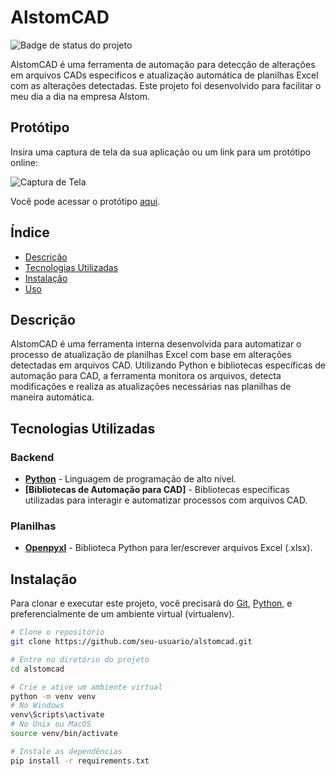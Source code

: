 # AlstomCAD

![Badge de status do projeto](https://img.shields.io/badge/status-em%20desenvolvimento-yellow)

AlstomCAD é uma ferramenta de automação para detecção de alterações em arquivos CADs especificos e atualização automática de planilhas Excel com as alterações detectadas. Este projeto foi desenvolvido para facilitar o meu dia a dia na empresa Alstom.

## Protótipo

Insira uma captura de tela da sua aplicação ou um link para um protótipo online:

![Captura de Tela](link-da-imagem-exemplo.png)

Você pode acessar o protótipo [aqui](link-do-prototipo-online).

## Índice

- [Descrição](#descrição)
- [Tecnologias Utilizadas](#tecnologias-utilizadas)
- [Instalação](#instalação)
- [Uso](#uso)

## Descrição

AlstomCAD é uma ferramenta interna desenvolvida para automatizar o processo de atualização de planilhas Excel com base em alterações detectadas em arquivos CAD. Utilizando Python e bibliotecas específicas de automação para CAD, a ferramenta monitora os arquivos, detecta modificações e realiza as atualizações necessárias nas planilhas de maneira automática.

## Tecnologias Utilizadas

### Backend

- **[Python](https://www.python.org/)** - Linguagem de programação de alto nível.
- **[Bibliotecas de Automação para CAD]** - Bibliotecas específicas utilizadas para interagir e automatizar processos com arquivos CAD.

### Planilhas

- **[Openpyxl](https://openpyxl.readthedocs.io/en/stable/)** - Biblioteca Python para ler/escrever arquivos Excel (.xlsx).

## Instalação

Para clonar e executar este projeto, você precisará do [Git](https://git-scm.com), [Python](https://www.python.org/), e preferencialmente de um ambiente virtual (virtualenv).

```bash
# Clone o repositório
git clone https://github.com/seu-usuario/alstomcad.git

# Entre no diretório do projeto
cd alstomcad

# Crie e ative um ambiente virtual
python -m venv venv
# No Windows
venv\Scripts\activate
# No Unix ou MacOS
source venv/bin/activate

# Instale as dependências
pip install -r requirements.txt
